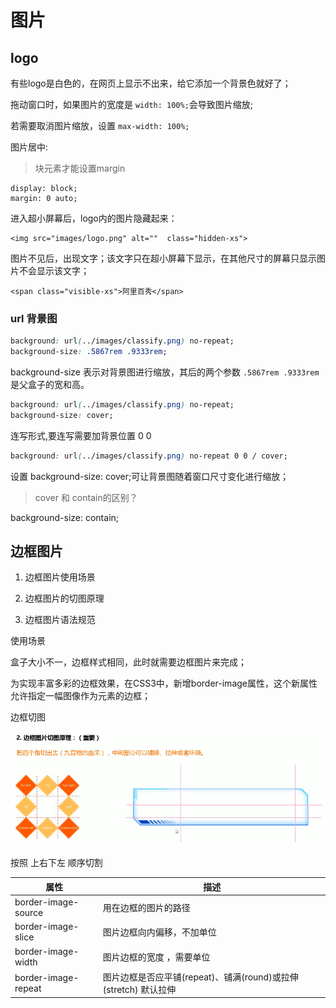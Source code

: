 # 图片

## logo

有些logo是白色的，在网页上显示不出来，给它添加一个背景色就好了；

拖动窗口时，如果图片的宽度是 `width: 100%;`会导致图片缩放;

若需要取消图片缩放，设置 `max-width: 100%;`

图片居中:

> 块元素才能设置margin

```
display: block;
margin: 0 auto;
```

进入超小屏幕后，logo内的图片隐藏起来：

```
<img src="images/logo.png" alt=""  class="hidden-xs">
```

图片不见后，出现文字；该文字只在超小屏幕下显示，在其他尺寸的屏幕只显示图片不会显示该文字；

```
<span class="visible-xs">阿里百秀</span> 
```

### url 背景图

```css
background: url(../images/classify.png) no-repeat;
background-size: .5867rem .9333rem;
```

background-size 表示对背景图进行缩放，其后的两个参数 `.5867rem .9333rem`是父盒子的宽和高。



```css
background: url(../images/classify.png) no-repeat;
background-size: cover;
```

连写形式,要连写需要加背景位置 0 0

```css
background: url(../images/classify.png) no-repeat 0 0 / cover;
```

设置 background-size: cover;可让背景图随着窗口尺寸变化进行缩放；



> cover 和 contain的区别？

background-size: contain;



## 边框图片

1. 边框图片使用场景

2. 边框图片的切图原理

3. 边框图片语法规范



使用场景

盒子大小不一，边框样式相同，此时就需要边框图片来完成；

为实现丰富多彩的边框效果，在CSS3中，新增border-image属性，这个新属性允许指定一幅图像作为元素的边框；



边框切图



![](图片.assets/2022-07-16-16-38-37-image.png)

按照 上右下左 顺序切割



| 属性                  | 描述                                           |
| ------------------- | -------------------------------------------- |
| border-image-source | 用在边框的图片的路径                                   |
| border-image-slice  | 图片边框向内偏移，不加单位                                |
| border-image-width  | 图片边框的宽度 ，需要单位                                |
| border-image-repeat | 图片边框是否应平铺(repeat)、铺满(round)或拉伸(stretch) 默认拉伸 |
